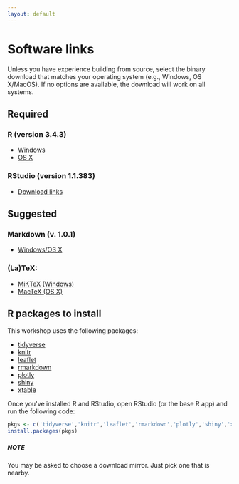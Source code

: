 ```yaml
---
layout: default
---
```


# Software links

Unless you have experience building from source, select the binary
download that matches your operating system (e.g., Windows, OS
X/MacOS). If no options are available, the download will work on all
systems.

## Required
### R (version 3.4.3)  
- [Windows](https://cran.r-project.org/bin/windows/base/)  
- [OS X](https://cran.r-project.org/bin/macosx/)  

### RStudio (version 1.1.383)
- [Download links](https://www.rstudio.com/products/rstudio/download/#download)  

## Suggested

### Markdown (v. 1.0.1)  
- [Windows/OS X](https://daringfireball.net/projects/markdown/)  

### (La)TeX: 
- [MiKTeX (Windows)](https://miktex.org/download)  
- [MacTeX (OS X)](http://tug.org/mactex/)  

## R packages to install

This workshop uses the following packages:

- [tidyverse](https://CRAN.R-project.org/package=tidyverse)
- [knitr](https://CRAN.R-project.org/package=knitr)
- [leaflet](https://CRAN.R-project.org/package=leaflet)
- [rmarkdown](https://CRAN.R-project.org/package=rmarkdown)
- [plotly](https://CRAN.R-project.org/package=plotly)
- [shiny](https://CRAN.R-project.org/package=shiny)
- [xtable](https://CRAN.R-project.org/package=xtable)

Once you've installed R and RStudio, open RStudio (or the base R app)
and run the following code:

```r
pkgs <- c('tidyverse','knitr','leaflet','rmarkdown','plotly','shiny','xtable')
install.packages(pkgs)
```

##### NOTE 
You may be asked to choose a download mirror. Just pick one that
is nearby.
